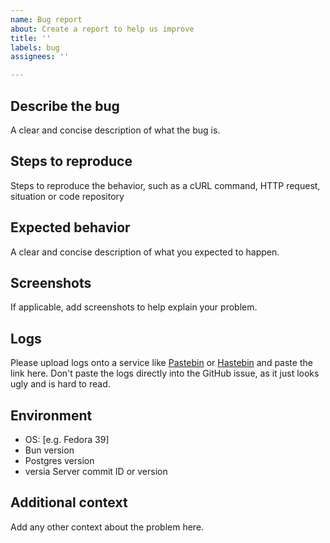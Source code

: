 ```yaml
---
name: Bug report
about: Create a report to help us improve
title: ''
labels: bug
assignees: ''

---
```


## Describe the bug

A clear and concise description of what the bug is.

## Steps to reproduce

Steps to reproduce the behavior, such as a cURL command, HTTP request, situation or code repository

## Expected behavior

A clear and concise description of what you expected to happen.

## Screenshots

If applicable, add screenshots to help explain your problem.

## Logs

Please upload logs onto a service like [Pastebin](https://pastebin.com/) or [Hastebin](https://hastebin.com/) and paste the link here. Don't paste the logs directly into the GitHub issue, as it just looks ugly and is hard to read.

## Environment

 - OS: [e.g.  Fedora 39]
- Bun version
- Postgres version
- versia Server commit ID or version

## Additional context

Add any other context about the problem here.
